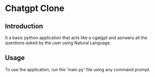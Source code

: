 # Chatgpt Clone

## Introduction
It a basic python application that acts like a cgatgpt and asnwers all the questions asked by the user using Natural Language.

## Usage
To use the application, run the 'main.py' file using any command prompt. 
